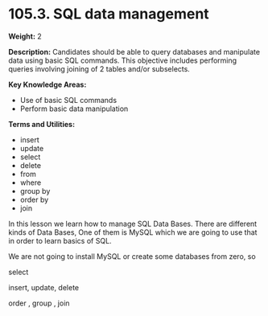 # 105.3. SQL data management

**Weight:** 2

**Description:** Candidates should be able to query databases and manipulate data using basic SQL commands. This objective includes performing queries involving joining of 2 tables and/or subselects.

**Key Knowledge Areas:**

* Use of basic SQL commands
* Perform basic data manipulation

**Terms and Utilities:**

* insert
* update
* select
* delete
* from
* where
* group by
* order by
* join

In this lesson we learn how to manage SQL Data Bases.  There are different kinds of Data Bases, One of them is MySQL which we are going to use that in order to learn basics of SQL.

We are not going to install MySQL or create some databases from zero, so 

select

 insert, update, delete

order , group , join

